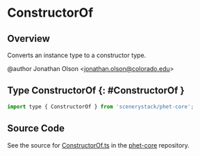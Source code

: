 # ConstructorOf

## Overview

Converts an instance type to a constructor type.

@author Jonathan Olson &lt;jonathan.olson@colorado.edu&gt;

## Type ConstructorOf {: #ConstructorOf }


```js
import type { ConstructorOf } from 'scenerystack/phet-core';
```






## Source Code

See the source for [ConstructorOf.ts](https://github.com/phetsims/phet-core/blob/main/js/types/ConstructorOf.ts) in the [phet-core](https://github.com/phetsims/phet-core) repository.
